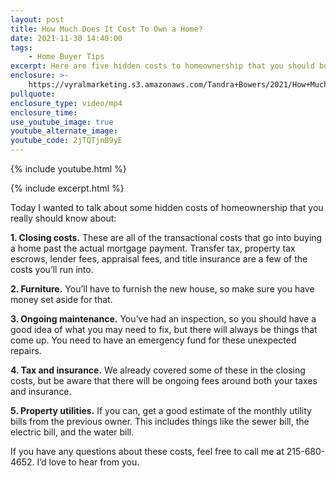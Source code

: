 ```yaml
---
layout: post
title: How Much Does It Cost To Own a Home?
date: 2021-11-30 14:40:00
tags:
    - Home Buyer Tips
excerpt: Here are five hidden costs to homeownership that you should budget for.
enclosure: >-
    https://vyralmarketing.s3.amazonaws.com/Tandra+Bowers/2021/How+Much+Does+It+Cost+To+Own+a+Home_+(3).mp4
pullquote:
enclosure_type: video/mp4
enclosure_time:
use_youtube_image: true
youtube_alternate_image:
youtube_code: 2jTQTjnB9yE
---
```

{% include youtube.html %}

{% include excerpt.html %}

Today I wanted to talk about some hidden costs of homeownership that you really should know about:

**1\. Closing costs.** These are all of the transactional costs that go into buying a home past the actual mortgage payment. Transfer tax, property tax escrows, lender fees, appraisal fees, and title insurance are a few of the costs you’ll run into.

**2\. Furniture.** You’ll have to furnish the new house, so make sure you have money set aside for that.

**3\. Ongoing maintenance.** You’ve had an inspection, so you should have a good idea of what you may need to fix, but there will always be things that come up. You need to have an emergency fund for these unexpected repairs.

**4\. Tax and insurance.** We already covered some of these in the closing costs, but be aware that there will be ongoing fees around both your taxes and insurance.

**5\. Property utilities.** If you can, get a good estimate of the monthly utility bills from the previous owner. This includes things like the sewer bill, the electric bill, and the water bill.&nbsp;

If you have any questions about these costs, feel free to call me at 215-680-4652. I’d love to hear from you.
